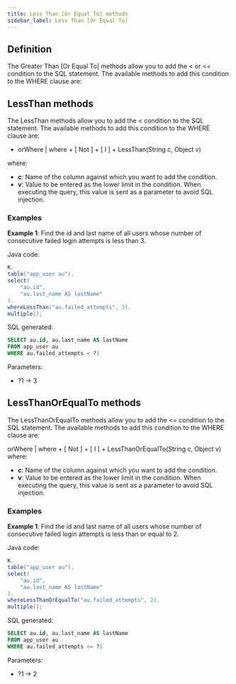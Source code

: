 ```yaml
---
title: Less Than [Or Equal To] methods
sidebar_label: Less Than [Or Equal To]
---
```


## Definition

The Greater Than [Or Equal To] methods allow you to add the < or <= condition to the SQL statement. The available methods to add this condition to the WHERE clause are:

## LessThan methods

The LessThan methods allow you to add the < condition to the SQL statement. The available methods to add this condition to the WHERE clause are:

- orWhere | where + [ Not ] + [ I ] + LessThan(String c, Object v)

where:

- **c**: Name of the column against which you want to add the condition.
- **v**: Value to be entered as the lower limit in the condition. When executing the query, this value is sent as a parameter to avoid SQL injection.

### Examples

**Example 1**: Find the id and last name of all users whose number of consecutive failed login attempts is less than 3.

Java code:

```java showLineNumbers
K.
table("app_user au").
select(
    "au.id",
    "au.last_name AS lastName"
).
whereLessThan("au.failed_attempts", 3).
multiple();
```

SQL generated:

```sql showLineNumbers
SELECT au.id, au.last_name AS lastName
FROM app_user au
WHERE au.failed_attempts < ?1
```

Parameters:

- ?1 → 3

## LessThanOrEqualTo methods

The LessThanOrEqualTo methods allow you to add the <= condition to the SQL statement. The available methods to add this condition to the WHERE clause are:

orWhere | where + [ Not ] + [ I ] + LessThanOrEqualTo(String c, Object v)
where:

- **c**: Name of the column against which you want to add the condition.
- **v**: Value to be entered as the lower limit in the condition. When executing the query, this value is sent as a parameter to avoid SQL injection.

### Examples

**Example 1**: Find the id and last name of all users whose number of consecutive failed login attempts is less than or equal to 2.

Java code:

```java showLineNumbers
K.
table("app_user au").
select(
    "au.id",
    "au.last_name AS lastName"
).
whereLessThanOrEqualTo("au.failed_attempts", 2).
multiple();
```

SQL generated:

```sql showLineNumbers
SELECT au.id, au.last_name AS lastName
FROM app_user au
WHERE au.failed_attempts <= ?1
```

Parameters:

- ?1 → 2